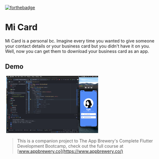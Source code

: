 [![forthebadge](https://forthebadge.com/images/badges/you-didnt-ask-for-this.svg)](https://forthebadge.com)

# Mi Card

Mi Card is a personal bc. Imagine every time you wanted to give someone your contact details or your business card but you didn't have it on you. Well, now you can get them to download your business card as an app.

## Demo

<img src="demo-1.mov" alt="" width="100" />
<img src="demo-2.png" alt="" width="300" />



>This is a companion project to The App Brewery's Complete Flutter Development Bootcamp, check out the full course at [www.appbrewery.co](https://www.appbrewery.co/)

